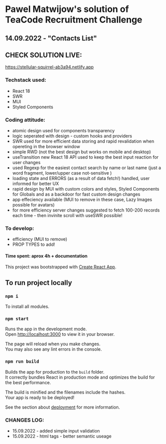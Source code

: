 # Pawel Matwijow's solution of TeaCode Recruitment Challenge
## 14.09.2022 - "Contacts List"


## CHECK SOLUTION LIVE:
https://stellular-squirrel-ab3a94.netlify.app


### Techstack used:

- React 18
- SWR
- MUI
- Styled Components

### Coding attitude:

- atomic design used for components transparency
- logic seperated with design - custom hooks and providers
- SWR used for more efficient data storing and rapid revalidation when opereting in the browser window
- simple RWD (not the best design but works on mobile and desktop)
- useTransition new React 18 API used to keep the best input reaction for user changes
- used Regexp for the easiest contact search by name or last name (just a word fragment, lower/upper case not-sensitive )
- loading state and ERRORS (as a result of data fetch!) handled, user informed for better UX
- rapid design by MUI with custom colors and styles, Styled Components for Globals and as a backdoor for fast custom design changes
- app effeciency available (MUI to remove in these case, Lazy Images possible for avatars)
- for more efficiency server changes suggested to fetch 100-200 records each time - then invinite scroll with useSWR possible!

### To develop:
- efficiency (MUI to remove)
- PROP TYPES to add!

#### Time spent: aprox 4h + documentation



This project was bootstrapped with [Create React App](https://github.com/facebook/create-react-app).

## To run project locally


### `npm i`

To install all modules.

### `npm start`

Runs the app in the development mode.\
Open [http://localhost:3000](http://localhost:3000) to view it in your browser.

The page will reload when you make changes.\
You may also see any lint errors in the console.


### `npm run build`

Builds the app for production to the `build` folder.\
It correctly bundles React in production mode and optimizes the build for the best performance.

The build is minified and the filenames include the hashes.\
Your app is ready to be deployed!

See the section about [deployment](https://facebook.github.io/create-react-app/docs/deployment) for more information.

### CHANGES LOG:
- 15.09.2022 - added simple input validation 
- 15.09.2022 - html tags - better semantic useage 

